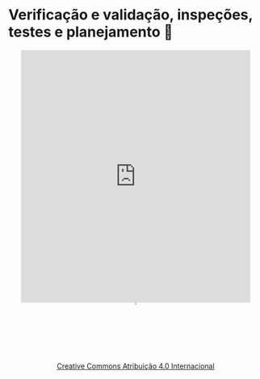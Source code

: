 # Verificação e validação, inspeções, testes e planejamento 🚀

<center>
<iframe src="https://vvs.rpmhub.dev/introducao/slides/index.html#/" title="Verificação e validação, inspeções, testes e planejamento" width="90%" height="500" style="border:none;"></iframe>
</center>

<center>
<a href="https://rpmhub.dev" target="blanck"><img src="../imgs/logo.png" alt="Rodrigo Prestes Machado" width="3%" height="3%" border=0 style="border:0; text-decoration:none; outline:none"></a><br/>
<a rel="license" href="http://creativecommons.org/licenses/by/4.0/">Creative Commons Atribuição 4.0 Internacional</a>
</center>